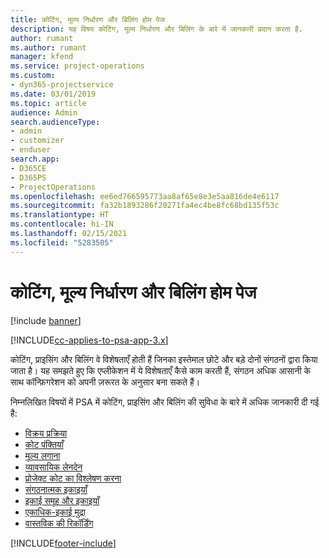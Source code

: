 ```yaml
---
title: कोटिंग, मूल्य निर्धारण और बिलिंग होम पेज
description: यह विषय कोटिंग, मूल्य निर्धारण और बिलिंग के बारे में जानकारी प्रदान करता है.
author: rumant
ms.author: rumant
manager: kfend
ms.service: project-operations
ms.custom:
- dyn365-projectservice
ms.date: 03/01/2019
ms.topic: article
audience: Admin
search.audienceType:
- admin
- customizer
- enduser
search.app:
- D365CE
- D365PS
- ProjectOperations
ms.openlocfilehash: ee6ed766595773aa8af65e8e3e5aa816de4e6117
ms.sourcegitcommit: fa32b1893286f20271fa4ec4be8fc68bd135f53c
ms.translationtype: HT
ms.contentlocale: hi-IN
ms.lasthandoff: 02/15/2021
ms.locfileid: "5283505"
---
```

# <a name="quoting-pricing-and-billing-home-page"></a>कोटिंग, मूल्य निर्धारण और बिलिंग होम पेज

[!include [banner](../includes/psa-now-project-operations.md)]

[!INCLUDE[cc-applies-to-psa-app-3.x](../includes/cc-applies-to-psa-app-3x.md)]

कोटिंग, प्राइसिंग और बिलिंग वे विशेषताएँ होती हैं जिनका इस्तेमाल छोटे और बड़े दोनों संगठनों द्वारा किया जाता है। यह समझते हुए कि एप्लीकेशन में ये विशेषताएँ कैसे काम करती हैं, संगठन अधिक आसानी के साथ कॉन्फ़िगरेशन को अपनी ज़रूरत के अनुसार बना सकते हैं।

निम्नलिखित विषयों में PSA में कोटिंग, प्राइसिंग और बिलिंग की सुविधा के बारे में अधिक जानकारी दी गई है:

- [विक्रय प्रक्रिया](basic-sales-process.md)
- [कोट पंक्तियाँ](basic-quote-lines.md)
- [मूल्य लगाना](basic-pricing.md)
- [व्यावसायिक लेनदेन](basic-business-transactions.md)
- [प्रोजेक्ट कोट का विश्लेषण करना](basic-analyzing-quotes.md)
- [संगठनात्मक इकाइयाँ](advanced-organizational.md)
- [इकाई समूह और इकाइयाँ](advanced-units.md)
- [एकाधिक-इकाई मुद्रा](advanced-currency.md)
- [वास्तविक की रिकॉर्डिंग](advanced-actuals.md)


[!INCLUDE[footer-include](../includes/footer-banner.md)]